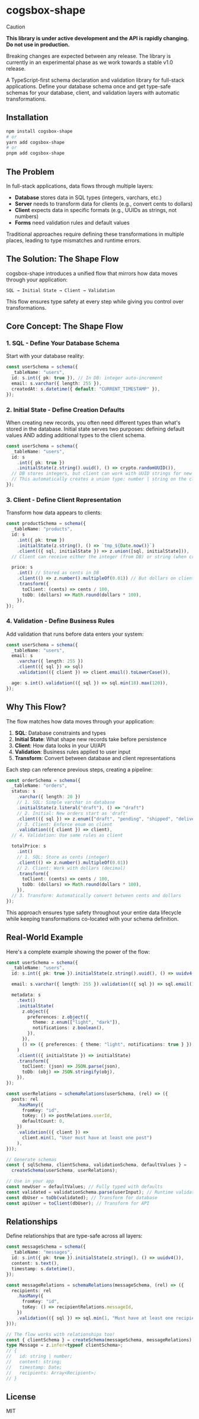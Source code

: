 # cogsbox-shape

> [!CAUTION]
> **This library is under active development and the API is rapidly changing. Do not use in production.**
>
> Breaking changes are expected between any release. The library is currently in an experimental phase as we work towards a stable v1.0 release.

A TypeScript-first schema declaration and validation library for full-stack applications. Define your database schema once and get type-safe schemas for your database, client, and validation layers with automatic transformations.

## Installation

```bash
npm install cogsbox-shape
# or
yarn add cogsbox-shape
# or
pnpm add cogsbox-shape
```

## The Problem

In full-stack applications, data flows through multiple layers:

- **Database** stores data in SQL types (integers, varchars, etc.)
- **Server** needs to transform data for clients (e.g., convert cents to dollars)
- **Client** expects data in specific formats (e.g., UUIDs as strings, not numbers)
- **Forms** need validation rules and default values

Traditional approaches require defining these transformations in multiple places, leading to type mismatches and runtime errors.

## The Solution: The Shape Flow

cogsbox-shape introduces a unified flow that mirrors how data moves through your application:

```
SQL → Initial State → Client → Validation
```

This flow ensures type safety at every step while giving you control over transformations.

## Core Concept: The Shape Flow

### 1. SQL - Define Your Database Schema

Start with your database reality:

```typescript
const userSchema = schema({
  _tableName: "users",
  id: s.int({ pk: true }), // In DB: integer auto-increment
  email: s.varchar({ length: 255 }),
  createdAt: s.datetime({ default: "CURRENT_TIMESTAMP" }),
});
```

### 2. Initial State - Define Creation Defaults

When creating new records, you often need different types than what's stored in the database. Initial state serves two purposes: defining default values AND adding additional types to the client schema.

```typescript
const userSchema = schema({
  _tableName: "users",
  id: s
    .int({ pk: true })
    .initialState(z.string().uuid(), () => crypto.randomUUID()),
  // DB stores integers, but client can work with UUID strings for new records
  // This automatically creates a union type: number | string on the client
});
```

### 3. Client - Define Client Representation

Transform how data appears to clients:

```typescript
const productSchema = schema({
  _tableName: "products",
  id: s
    .int({ pk: true })
    .initialState(z.string(), () => `tmp_${Date.now()}`)
    .client(({ sql, initialState }) => z.union([sql, initialState])),
  // Client can receive either the integer (from DB) or string (when creating)

  price: s
    .int() // Stored as cents in DB
    .client(() => z.number().multipleOf(0.01)) // But dollars on client
    .transform({
      toClient: (cents) => cents / 100,
      toDb: (dollars) => Math.round(dollars * 100),
    }),
});
```

### 4. Validation - Define Business Rules

Add validation that runs before data enters your system:

```typescript
const userSchema = schema({
  _tableName: "users",
  email: s
    .varchar({ length: 255 })
    .client(({ sql }) => sql)
    .validation(({ client }) => client.email().toLowerCase()),

  age: s.int().validation(({ sql }) => sql.min(18).max(120)),
});
```

## Why This Flow?

The flow matches how data moves through your application:

1. **SQL**: Database constraints and types
2. **Initial State**: What shape new records take before persistence
3. **Client**: How data looks in your UI/API
4. **Validation**: Business rules applied to user input
5. **Transform**: Convert between database and client representations

Each step can reference previous steps, creating a pipeline:

```typescript
const orderSchema = schema({
  _tableName: "orders",
  status: s
    .varchar({ length: 20 })
    // 1. SQL: Simple varchar in database
    .initialState(z.literal("draft"), () => "draft")
    // 2. Initial: New orders start as 'draft'
    .client(({ sql }) => z.enum(["draft", "pending", "shipped", "delivered"]))
    // 3. Client: Enforce enum on client
    .validation(({ client }) => client),
  // 4. Validation: Use same rules as client

  totalPrice: s
    .int()
    // 1. SQL: Store as cents (integer)
    .client(() => z.number().multipleOf(0.01))
    // 2. Client: Work with dollars (decimal)
    .transform({
      toClient: (cents) => cents / 100,
      toDb: (dollars) => Math.round(dollars * 100),
    }),
  // 3. Transform: Automatically convert between cents and dollars
});
```

This approach ensures type safety throughout your entire data lifecycle while keeping transformations co-located with your schema definition.

## Real-World Example

Here's a complete example showing the power of the flow:

```typescript
const userSchema = schema({
  _tableName: "users",
  id: s.int({ pk: true }).initialState(z.string().uuid(), () => uuidv4()),

  email: s.varchar({ length: 255 }).validation(({ sql }) => sql.email()),

  metadata: s
    .text()
    .initialState(
      z.object({
        preferences: z.object({
          theme: z.enum(["light", "dark"]),
          notifications: z.boolean(),
        }),
      }),
      () => ({ preferences: { theme: "light", notifications: true } })
    )
    .client(({ initialState }) => initialState)
    .transform({
      toClient: (json) => JSON.parse(json),
      toDb: (obj) => JSON.stringify(obj),
    }),
});

const userRelations = schemaRelations(userSchema, (rel) => ({
  posts: rel
    .hasMany({
      fromKey: "id",
      toKey: () => postRelations.userId,
      defaultCount: 0,
    })
    .validation(({ client }) =>
      client.min(1, "User must have at least one post")
    ),
}));

// Generate schemas
const { sqlSchema, clientSchema, validationSchema, defaultValues } =
  createSchema(userSchema, userRelations);

// Use in your app
const newUser = defaultValues; // Fully typed with defaults
const validated = validationSchema.parse(userInput); // Runtime validation
const dbUser = toDb(validated); // Transform for database
const apiUser = toClient(dbUser); // Transform for API
```

## Relationships

Define relationships that are type-safe across all layers:

```typescript
const messageSchema = schema({
  _tableName: "messages",
  id: s.int({ pk: true }).initialState(z.string(), () => uuidv4()),
  content: s.text(),
  timestamp: s.datetime(),
});

const messageRelations = schemaRelations(messageSchema, (rel) => ({
  recipients: rel
    .hasMany({
      fromKey: "id",
      toKey: () => recipientRelations.messageId,
    })
    .validation(({ sql }) => sql.min(1, "Must have at least one recipient")),
}));

// The flow works with relationships too!
const { clientSchema } = createSchema(messageSchema, messageRelations);
type Message = z.infer<typeof clientSchema>;
// {
//   id: string | number;
//   content: string;
//   timestamp: Date;
//   recipients: Array<Recipient>;
// }
```

## License

MIT
